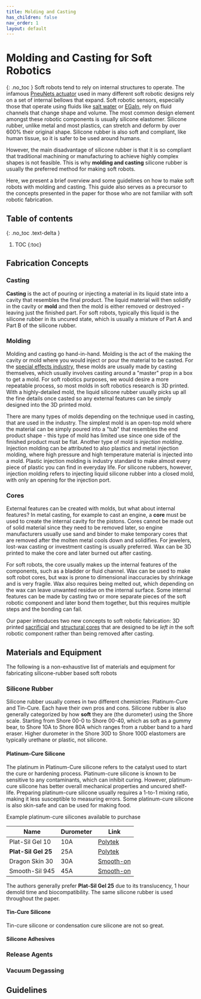 ```yaml
---
title: Molding and Casting
has_children: false
nav_order: 1
layout: default
---
```


# Molding and Casting for Soft Robotics
{: .no_toc }
Soft robots tend to rely on internal structures to operate. The infamous [PneuNets actuator](//softroboticstoolkit.com/book/pneunets-bending-actuator) used in many different soft robotic designs rely on a set of internal bellows that expand. Soft robotic sensors, especially those that operate using fluids like [salt water](//softroboticstoolkit.com/contact-sensor) or [EGaIn](//softroboticstoolkit.com/book/egain-sensors), rely on fluid channels that change shape and volume. The most common design element amongst these robotic components is usually silicone elastomer. Silicone rubber, unlike metal and most plastics, can stretch and deform by over 600% their original shape. Silicone rubber is also soft and compliant, like human tissue, so it is safer to be used around humans.

However, the main disadvantage of silicone rubber is that it is so compliant that traditional machining or manufacturing to achieve highly complex shapes is not feasible. This is why **molding and casting** silicone rubber is usually the preferred method for making soft robots.

Here, we present a brief overview and some guidelines on how to make soft robots with molding and casting. This guide also serves as a precursor to the concepts presented in the paper for those who are not familiar with soft robotic fabrication.

## Table of contents
{: .no_toc .text-delta }

1. TOC
{:toc}

## Fabrication Concepts
### Casting
**Casting** is the act of pouring or injecting a material in its liquid state into a cavity that resembles the final product. The liquid material will then solidify in the cavity or **mold** and then the mold is either removed or destroyed - leaving just the finished part. For soft robots, typically this liquid is the silicone rubber in its uncured state, which is usually a mixture of Part A and Part B of the silicone rubber.

### Molding
Molding and casting go hand-in-hand. Molding is the act of the making the cavity or mold where you would inject or pour the material to be casted. For the [special effects industry](//www.youtube.com/watch?v=DEVi0mEaJJQ), these molds are usually made by casting themselves, which usually involves casting around a "master" prop in a box to get a mold. For soft robotics purposes, we would desire a more repeatable process, so most molds in soft robotics research is 3D printed. With a highly-detailed mold, the liquid silicone rubber usually picks up all the fine details once casted so any external features can be simply designed into the 3D printed mold.

There are many types of molds depending on the technique used in casting, that are used in the industry. The simplest mold is an open-top mold where the material can be simply poured into a "tub" that resembles the end product shape - this type of mold has limited use since one side of the finished product must be flat. Another type of mold is *injection molding*. Injection molding can be attributed to also plastics and metal injection molding, where high pressure and high temperature material is injected into a mold. Plastic injection molding is industry standard to make almost every piece of plastic you can find in everyday life. For silicone rubbers, however, injection molding refers to injecting liquid silicone rubber into a closed mold, with only an opening for the injection port.

### Cores
External features can be created with molds, but what about internal features? In metal casting, for example to cast an engine, a **core** must be used to create the internal cavity for the pistons. Cores cannot be made out of solid material since they need to be removed later, so engine manufacturers usually use sand and binder to make temporary cores that are removed after the molten metal cools down and solidifies. For jewelers, lost-wax casting or investment casting is usually preferred. Wax can be 3D printed to make the core and later burned out after casting.

For soft robots, the core usually makes up the internal features of the components, such as a bladder or fluid channel. Wax can be used to make soft robot cores, but wax is prone to dimensional inaccuracies by shrinkage and is very fragile. Wax also requires being melted out, which depending on the wax can leave unwanted residue on the internal surface. Some internal features can be made by casting two or more separate pieces of the soft robotic component and later bond them together, but this requires multiple steps and the bonding can fail.

Our paper introduces two new concepts to soft robotic fabrication: 3D printed [sacrificial](/negshell-cores) and [structural cores](/structural-cores) that are designed to be *left in* the soft robotic component rather than being removed after casting.

## Materials and Equipment
The following is a non-exhaustive list of materials and equipment for fabricating silicone-rubber based soft robots
### Silicone Rubber
Silicone rubber usually comes in two different chemistries: Platinum-Cure and Tin-Cure. Each have their own pros and cons. Silicone rubber is also generally categorized by how **soft** they are (the durometer) using the Shore scale. Starting from Shore 00-0 to Shore 00-40, which as soft as a gummy bear, to Shore 10A to Shore 80A which ranges from a rubber band to a hard eraser. Higher durometer in the Shore 30D to Shore 100D elastomers are typically urethane or plastic, not silicone.
#### Platinum-Cure Silicone
The platinum in Platinum-Cure silicone refers to the catalyst used to start the cure or hardening process. Platinum-cure silicone is known to be sensitive to any contaminants, which can inhibit curing. However, platinum-cure silicone has better overall mechanical properties and uncured shelf-life. Preparing platinum-cure silicone usually requires a 1-to-1 mixing ratio, making it less susceptible to measuring errors. Some platinum-cure silicone is also skin-safe and can be used for making food.

Example platinum-cure silicones available to purchase

|Name|Durometer|Link|
|----|---------|----|
|Plat-Sil Gel 10|10A|[Polytek](//www.polytek.com/products/platsil-gel-10)|
|**Plat-Sil Gel 25**|25A|[Polytek](//www.polytek.com/products/platsil-gel-25)|
|Dragon Skin 30|30A|[Smooth-on](//www.smooth-on.com/products/dragon-skin-30/)|
|Smooth-Sil 945|45A|[Smooth-on](//www.smooth-on.com/products/smooth-sil-945/)|

The authors generally prefer **Plat-Sil Gel 25** due to its translucency, 1 hour demold time and biocompatibility. The same silicone rubber is used throughout the paper.

#### Tin-Cure Silicone
Tin-cure silicone or condensation cure silicone are not so great.
#### Silicone Adhesives


### Release Agents

### Vacuum Degassing

## Guidelines
